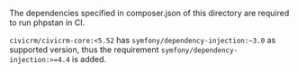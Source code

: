The dependencies specified in composer.json of this directory are required to
run phpstan in CI.

`civicrm/civicrm-core:<5.52` has `symfony/dependency-injection:~3.0` as supported
version, thus the requirement `symfony/dependency-injection:>=4.4` is added.
